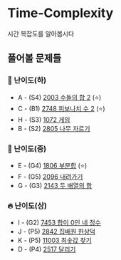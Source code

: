 # Time-Complexity
시간 복잡도를 알아봅시다

## 풀어볼 문제들

### 🍉 난이도(하)
+ A - (S4) [2003 수들의 합 2](https://www.acmicpc.net/problem/2003) (:star:)
+ C - (B1) [2748 피보나치 수 2](https://www.acmicpc.net/problem/2748) (:star:)
+ H - (S3) [1072 게임](https://www.acmicpc.net/problem/1072)
+ B - (S2) [2805 나무 자르기](https://www.acmicpc.net/problem/2805) 

### 🌲 난이도(중)
+ E - (G4) [1806 부분합](https://www.acmicpc.net/problem/1806)  (:star:)
+ F - (G5) [2096 내려가기](https://www.acmicpc.net/problem/2096)
+ G - (G3) [2143 두 배열의 합](https://www.acmicpc.net/problem/2143)

### 🔥 난이도(상)
+ I - (G2) [7453 합이 0인 네 정수](https://www.acmicpc.net/problem/7453)
+ J - (P5) [2842 집배원 한상덕](https://www.acmicpc.net/problem/2842)
+ K - (P5) [11003 최솟값 찾기](https://www.acmicpc.net/problem/11003)
+ D - (P4) [2517 달리기](https://www.acmicpc.net/problem/2517)
